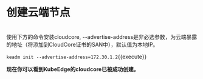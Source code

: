 # 创建云端节点
<br>
使用下方的命令安装cloudcore, --advertise-address是非必选参数，为云端暴露的地址（将添加到CloudCore证书的SAN中），默认值为本地IP。

`keadm init --advertise-address=172.30.1.2`{{execute}}

**现在你可以看到KubeEdge的cloudcore已被成功创建。**
